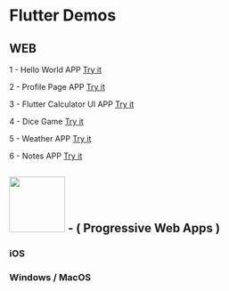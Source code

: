 # Flutter Demos


## WEB

1 - Hello World APP
[Try it](https://flutter-examples-coded.web.app/hello-world/#/)

2 - Profile Page APP
[Try it](https://flutter-examples-coded.web.app/profile-page-app/#/)

3 - Flutter Calculator UI APP
[Try it](https://flutter-examples-coded.web.app/calculator-ui-app/#/)

4 - Dice Game
[Try it](https://flutter-examples-coded.web.app/dice-game-app/dice-game-app#/)

5 - Weather APP
[Try it](https://flutter-examples-coded.web.app/hello-world-app/#/)

6 - Notes APP
[Try it](https://flutter-examples-coded.web.app/notes-app/#/)


## <img src="https://developer.mozilla.org/en-US/docs/Web/Progressive_web_apps/pwa.png" width="100" /> - ( Progressive Web Apps )  

### iOS


### Windows / MacOS

